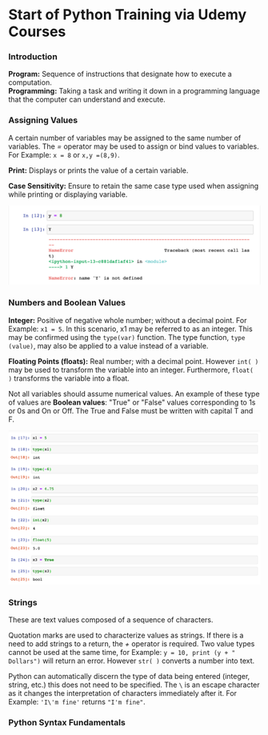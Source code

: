 # Start of Python Training via Udemy Courses


### **Introduction**
**Program:** Sequence of instructions that designate how to execute a computation.  
**Programming:** Taking a task and writing it down in a programming language that the computer can understand and execute.  


### **Assigning Values**

A certain number of variables may be assigned to the same number of variables. The *=* operator may be used to assign or bind values to variables. For Example: `x = 8` or `x,y =(8,9)`. 

**Print:** Displays or prints the value of a certain variable.

**Case Sensitivity:** Ensure to retain the same case type used when assigning while printing or displaying variable. 

![Image of Case Error](99.Note_Images/1.png)

### **Numbers and Boolean Values**

**Integer:** Positive of negative whole number; without a decimal point. For Example: `x1 = 5`. In this scenario, x1 may be referred to as an integer. This may be confirmed using the `type(var)` function. The type function, `type (value)`, may also be applied to a value instead of a variable.

**Floating Points (floats):** Real number; with a decimal point. However `int( )` may be used to transform the variable into an integer. Furthermore, `float( )` transforms the variable into a float.

Not all variables should assume numerical values. An example of these type of values are **Boolean values**:  "True" or "False" values corresponding to 1s or 0s and On or Off. The True and False must be written with capital T and F.

![ Image of type(var) function](99.Note_Images/2.png)

### **Strings**
These are text values composed of a sequence of characters. 

Quotation marks are used to characterize values as strings. If there is a need to add strings to a return, the *+* operator is required. Two value types cannot be used at the same time, for Example: `y = 10, print (y + " Dollars")` will return an error. However `str( )` converts a number into text. 

Python can automatically discern the type of data being entered (integer, string, etc.) this does not need to be specified. The `\` is an escape character as it changes the interpretation of characters immediately after it. For Example: `'I\'m fine'` returns `"I'm fine"`. 

### **Python Syntax Fundamentals**

